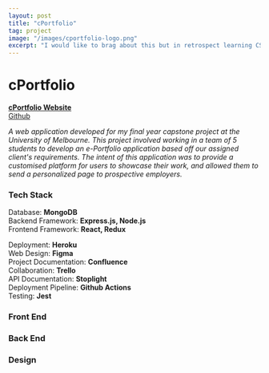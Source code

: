 ```yaml
---
layout: post
title: "cPortfolio"
tag: project
image: "/images/cportfolio-logo.png"
excerpt: "I would like to brag about this but in retrospect learning CSS in 2 days meant that the website code was a lot dodgier than intended"
---
```


# cPortfolio  

[**cPortfolio Website**](https://cportfolio.herokuapp.com/)  
[Github](https://github.com/The-C-s/C-Portfolio)   

*A web application developed for my final year capstone project at the University of Melbourne. This project involved working in a team of 5 students to develop an e-Portfolio application based off our assigned client's requirements. The intent of this application was to provide a customised platform for users to showcase their work, and allowed them to send a personalized page to prospective employers.* 

### Tech Stack 

Database: **MongoDB**  
Backend Framework: **Express.js, Node.js**   
Frontend Framework: **React, Redux**     

Deployment: **Heroku**  
Web Design: **Figma**   
Project Documentation: **Confluence**   
Collaboration: **Trello**   
API Documentation: **Stoplight**  
Deployment Pipeline: **Github Actions**   
Testing: **Jest**  

### Front End 

### Back End 

### Design 
